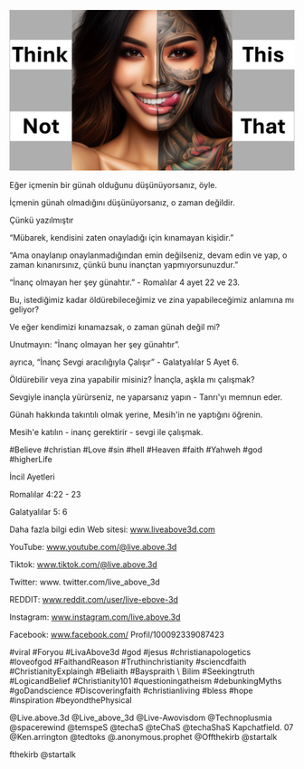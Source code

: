 ![Video cover image](../cover.jpg "cover photo")

Eğer içmenin bir günah olduğunu düşünüyorsanız, öyle.

İçmenin günah olmadığını düşünüyorsanız, o zaman değildir.

Çünkü yazılmıştır

“Mübarek, kendisini zaten onayladığı için kınamayan kişidir.”

“Ama onaylanıp onaylanmadığından emin değilseniz, devam edin ve yap, o zaman kınanırsınız, çünkü bunu inançtan yapmıyorsunuzdur.”

“İnanç olmayan her şey günahtır.” - Romalılar 4 ayet 22 ve 23.

Bu, istediğimiz kadar öldürebileceğimiz ve zina yapabileceğimiz anlamına mı geliyor?

Ve eğer kendimizi kınamazsak, o zaman günah değil mi?

Unutmayın: “İnanç olmayan her şey günahtır”.

ayrıca, “İnanç Sevgi aracılığıyla Çalışır” - Galatyalılar 5 Ayet 6.

Öldürebilir veya zina yapabilir misiniz? İnançla, aşkla mı çalışmak?

Sevgiyle inançla yürürseniz, ne yaparsanız yapın - Tanrı'yı ​​memnun eder.

Günah hakkında takıntılı olmak yerine, Mesih'in ne yaptığını öğrenin.

Mesih'e katılın - inanç gerektirir - sevgi ile çalışmak.

#Believe #christian #Love #sin #hell #Heaven #faith #Yahweh #god #higherLife


İncil Ayetleri

Romalılar 4:22 - 23

Galatyalılar 5: 6


Daha fazla bilgi edin   Web sitesi: www.liveabove3d.com

YouTube: www.youtube.com/@live.above.3d

Tiktok: www.tiktok.com/@live.above.3d

Twitter: www. twitter.com/live_above_3d

REDDIT: www.reddit.com/user/live-ebove-3d

Instagram: www.instagram.com/live.above.3d

Facebook: www.facebook.com/ Profil/100092339087423

#viral #Foryou #LivaAbove3d #god #jesus #christianapologetics #loveofgod #FaithandReason #Truthinchristianity #sciencdfaith #ChristianityExplaingh #Beliaith #Bayspraith \ Bilim #Seekingtruth #LogicandBelief #Christianity101 #questioningatheism #debunkingMyths #goDandscience #Discoveringfaith #christianliving #bless #hope #inspiration #beyondthePhysical

@Live.above.3d @Live_above_3d @Live-Awovisdom @Technoplusmia @spacerewind @temspeS @techaS @teChaS @techaShaS Kapchatfield. 07 @Ken.arrington @tedtoks @.anonymous.prophet @Offthekirb @startalk

fthekirb @startalk


